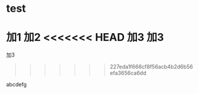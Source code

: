 # test
加1
加2
<<<<<<< HEAD
加3
加3
=======
加3
>>>>>>> 227eda1f666cf8f56acb4b2d6b56efa3656ca6dd

abcdefg